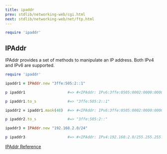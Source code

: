 ```yaml
---
title: ipaddr
prev: stdlib/networking-web/cgi.html
next: stdlib/networking-web/net/ftp.html
---
```



```ruby
require 'ipaddr'
```

## IPAddr[](#ipaddr)

IPAddr provides a set of methods to manipulate an IP address. Both IPv4
and IPv6 are supported.


```ruby
require 'ipaddr'

ipaddr1 = IPAddr.new "3ffe:505:2::1"

p ipaddr1                   #=> #<IPAddr: IPv6:3ffe:0505:0002:0000:0000:0000:0000:0001/ffff:ffff:ffff:ffff:ffff:ffff:ffff:ffff>

p ipaddr1.to_s              #=> "3ffe:505:2::1"

ipaddr2 = ipaddr1.mask(48)  #=> #<IPAddr: IPv6:3ffe:0505:0002:0000:0000:0000:0000:0000/ffff:ffff:ffff:0000:0000:0000:0000:0000>

p ipaddr2.to_s              #=> "3ffe:505:2::"

ipaddr3 = IPAddr.new "192.168.2.0/24"

p ipaddr3                   #=> #<IPAddr: IPv4:192.168.2.0/255.255.255.0>
```

<a
href='https://ruby-doc.org/stdlib-2.7.0/libdoc/ipaddr/rdoc/IPAddr.html'
class='ruby-doc remote' target='_blank'>IPAddr Reference</a>

